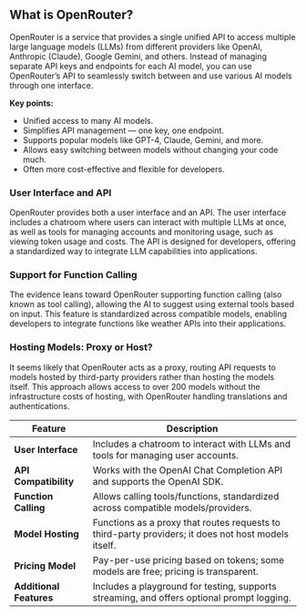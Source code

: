 
## What is OpenRouter?
OpenRouter is a service that provides a single unified API to access multiple large language models (LLMs) from different providers like OpenAI, Anthropic (Claude), Google Gemini, and others. Instead of managing separate API keys and endpoints for each AI model, you can use OpenRouter’s API to seamlessly switch between and use various AI models through one interface.


**Key points:**

* Unified access to many AI models.
* Simplifies API management — one key, one endpoint.
* Supports popular models like GPT-4, Claude, Gemini, and more.
* Allows easy switching between models without changing your code much.
* Often more cost-effective and flexible for developers.


### User Interface and API
OpenRouter provides both a user interface and an API. The user interface includes a chatroom where users can interact with multiple LLMs at once, as well as tools for managing accounts and monitoring usage, such as viewing token usage and costs. The API is designed for developers, offering a standardized way to integrate LLM capabilities into applications.


### Support for Function Calling
The evidence leans toward OpenRouter supporting function calling (also known as tool calling), allowing the AI to suggest using external tools based on input. This feature is standardized across compatible models, enabling developers to integrate functions like weather APIs into their applications.

### Hosting Models: Proxy or Host?
It seems likely that OpenRouter acts as a proxy, routing API requests to models hosted by third-party providers rather than hosting the models itself. This approach allows access to over 200 models without the infrastructure costs of hosting, with OpenRouter handling translations and authentications.


| **Feature**             | **Description**                                                                                     |
| ----------------------- | --------------------------------------------------------------------------------------------------- |
| **User Interface**      | Includes a chatroom to interact with LLMs and tools for managing user accounts.                     |
| **API Compatibility**   | Works with the OpenAI Chat Completion API and supports the OpenAI SDK.                              |
| **Function Calling**    | Allows calling tools/functions, standardized across compatible models/providers.                    |
| **Model Hosting**       | Functions as a proxy that routes requests to third-party providers; it does not host models itself. |
| **Pricing Model**       | Pay-per-use pricing based on tokens; some models are free; pricing is transparent.                  |
| **Additional Features** | Includes a playground for testing, supports streaming, and offers optional prompt logging.          |


